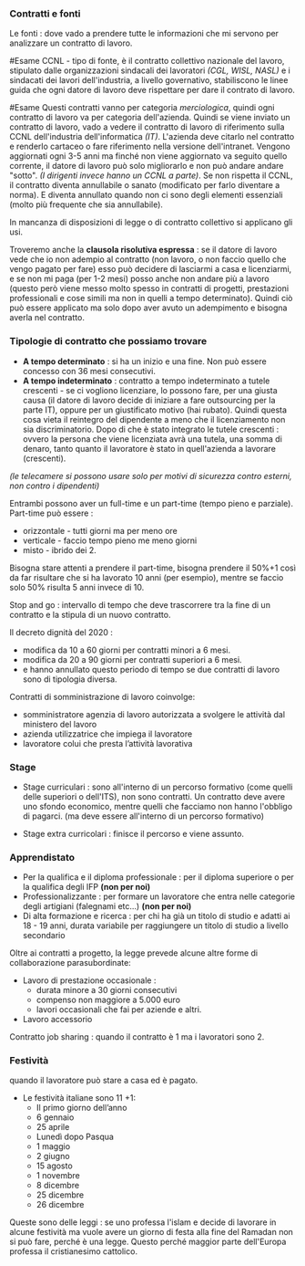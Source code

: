 ### Contratti e fonti

Le fonti : dove vado a prendere tutte le informazioni che mi servono per analizzare un contratto di lavoro.

#Esame 
	CCNL - tipo di fonte, è il contratto collettivo nazionale del lavoro, stipulato dalle organizzazioni sindacali dei lavoratori *(CGL, WISL, NASL)* e i sindacati dei lavori dell'industria, a livello governativo, stabiliscono le linee guida che ogni datore di lavoro deve rispettare per dare il contrato di lavoro.

#Esame 
	Questi contratti vanno per categoria $merciologica$, quindi ogni contratto di lavoro va per categoria dell'azienda. Quindi se viene inviato un contratto di lavoro, vado a vedere il contratto di lavoro di riferimento sulla CCNL dell'industria dell'informatica *(IT)*. L'azienda deve citarlo nel contratto e renderlo cartaceo o fare riferimento nella versione dell'intranet. Vengono aggiornati ogni 3-5 anni ma finché non viene aggiornato va seguito quello corrente, il datore di lavoro può solo migliorarlo e non può andare andare "sotto". *(I dirigenti invece hanno un CCNL a parte)*. Se non rispetta il CCNL, il contratto diventa annullabile o sanato (modificato per farlo diventare a norma). E diventa annullato quando non ci sono degli elementi essenziali (molto più frequente che sia annullabile).

In mancanza di disposizioni di legge o di contratto collettivo si applicano gli usi.

Troveremo anche la **clausola risolutiva espressa** : se il datore di lavoro vede che io non adempio al contratto (non lavoro, o non faccio quello che vengo pagato per fare) esso può decidere di lasciarmi a casa e licenziarmi, e se non mi paga (per 1-2 mesi) posso anche non andare più a lavoro (questo però viene messo molto spesso in contratti di progetti, prestazioni professionali e cose simili ma non in quelli a tempo determinato). Quindi ciò può essere applicato ma solo dopo aver avuto un adempimento e bisogna averla nel contratto.
### Tipologie di contratto che possiamo trovare

- **A tempo determinato** : si ha un inizio e una fine. Non può essere concesso con 36 mesi consecutivi.
- **A tempo indeterminato** : contratto a tempo indeterminato a tutele crescenti - se ci vogliono licenziare, lo possono fare, per una giusta causa (il datore di lavoro decide di iniziare a fare outsourcing per la parte IT), oppure per un giustificato motivo (hai rubato). Quindi questa cosa vieta il reintegro del dipendente a meno che il licenziamento non sia discriminatorio. Dopo di che è stato integrato le tutele crescenti : ovvero la persona che viene licenziata avrà una tutela, una somma di denaro, tanto quanto il lavoratore è stato in quell'azienda a lavorare (crescenti).

*(le telecamere si possono usare solo per motivi di sicurezza contro esterni, non contro i dipendenti)*

Entrambi possono aver un full-time e un part-time (tempo pieno e parziale).
Part-time può essere : 
- orizzontale - tutti giorni ma per meno ore 
- verticale - faccio tempo pieno me meno giorni
- misto - ibrido dei 2.

Bisogna stare attenti a prendere il part-time, bisogna prendere il 50%+1 così da far risultare che si ha lavorato 10 anni (per esempio), mentre se faccio solo 50% risulta 5 anni invece di 10.

Stop and go : intervallo di tempo che deve trascorrere  tra la fine di un contratto e la stipula di un nuovo contratto.

Il decreto dignità del 2020 :
- modifica da 10 a 60 giorni per contratti minori a 6 mesi.
- modifica da 20 a 90 giorni per contratti superiori a 6 mesi.
- e hanno annullato questo periodo di tempo se due contratti di lavoro sono di tipologia diversa.

Contratti di somministrazione di lavoro coinvolge: 
- somministratore agenzia di lavoro autorizzata a svolgere le attività dal ministero del lavoro
- azienda utilizzatrice che impiega il lavoratore
- lavoratore colui che presta l’attività lavorativa
### Stage

- Stage curriculari : sono all'interno di un percorso formativo (come quelli delle superiori o dell'ITS), non sono contratti. Un contratto deve avere uno sfondo economico, mentre quelli che facciamo non hanno l'obbligo di pagarci. (ma deve essere all'interno di un percorso formativo)

- Stage extra curricolari : finisce il percorso e viene assunto.

### Apprendistato

- Per la qualifica e il diploma professionale : per il diploma superiore o per la qualifica degli IFP **(non per noi)**
- Professionalizzante : per formare un lavoratore che entra nelle categorie degli artigiani (falegnami etc...) **(non per noi)**
- Di alta formazione e ricerca : per chi ha già un titolo di studio e adatti ai 18 - 19 anni, durata variabile per raggiungere un titolo di studio a livello secondario

Oltre ai contratti a progetto, la legge prevede alcune altre forme di collaborazione parasubordinate:

- Lavoro di prestazione occasionale : 
	- durata minore a 30 giorni consecutivi
	- compenso non maggiore a 5.000 euro
	- lavori occasionali che fai per aziende e altri.
- Lavoro accessorio

Contratto job sharing : quando il contratto è 1 ma i lavoratori sono 2.
### Festività

quando il lavoratore può stare a casa ed è pagato.
- Le festività italiane sono 11 +1:
	- Il primo giorno dell’anno
	- 6 gennaio
	- 25 aprile
	- Lunedì dopo Pasqua
	- 1 maggio
	- 2 giugno
	- 15 agosto
	- 1 novembre
	- 8 dicembre
	- 25 dicembre
	- 26 dicembre

Queste sono delle leggi : se uno professa l'islam e decide di lavorare in alcune festività ma vuole avere un giorno di festa alla fine del Ramadan non si può fare, perché è una legge. Questo perché maggior parte dell'Europa professa il cristianesimo cattolico.
